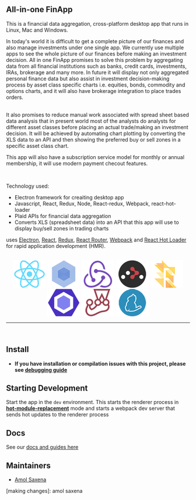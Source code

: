 ## All-in-one FinApp
  <p>
  This is a financial data aggregation, cross-platform desktop app that runs in Linux, Mac and Windows. 
  <br>
  </p>
  <p>
  In today's world it is difficult to get a complete picture of our finances and also manage investments under one single app. We currently use multiple apps to see the whole picture of our finances before making an investment decision. All in one FinApp promises to solve this problem by aggregating data from all financial institutions such as banks, credit cards, investments, IRAs, brokerage and many more. In future it will display not only aggregated personal finance data but also assist in investment decision-making process by asset class specific charts i.e. equities, bonds, commodity and options charts, and it will also have brokerage integration to place trades orders.
 </p>
  <p>
  <br>
  It also promises to reduce manual work associated with spread sheet based data analysis that in present world most of the analysts do analysts for different asset classes before placing an actual trade/making an investment decision. It will be achieved by automating chart plotting by converting the XLS data to an API and then showing the preferred buy or sell zones in a specific asset class chart.
  
   This app will also have a subscription service model for monthly or annual membership, it will use modern payment checout features.
    </p>
    <br>
    <p>
  Technology used:
  - Electron framework for creaiting desktop app
  - Javascript, React, Redux, Node, React-redux, Webpack, react-hot-loader
  - Plaid APIs for financial data aggregation
  - Converts XLS (spreadsheet data) into an API that this app will use to display buy/sell zones in trading charts
  </p>
  
<p>
 
  uses <a href="http://electron.atom.io/">Electron</a>, <a href="https://facebook.github.io/react/">React</a>, <a href="https://github.com/reactjs/redux">Redux</a>, <a href="https://github.com/reactjs/react-router">React Router</a>, <a href="http://webpack.github.io/docs/">Webpack</a> and <a href="https://github.com/gaearon/react-hot-loader">React Hot Loader</a> for rapid application development (HMR).
</p>

<br>

<div align="center">
  <a href="https://facebook.github.io/react/"><img src="./internals/img/react-padded-90.png" /></a>
  <a href="https://webpack.github.io/"><img src="./internals/img/webpack-padded-90.png" /></a>
  <a href="http://redux.js.org/"><img src="./internals/img/redux-padded-90.png" /></a>
  <a href="https://github.com/ReactTraining/react-router"><img src="./internals/img/react-router-padded-90.png" /></a>
  <a href="https://flowtype.org/"><img src="./internals/img/flow-padded-90.png" /></a>
  <a href="http://eslint.org/"><img src="./internals/img/eslint-padded-90.png" /></a>
  <a href="https://facebook.github.io/jest/"><img src="./internals/img/jest-padded-90.png" /></a>
  <a href="https://yarnpkg.com/"><img src="./internals/img/yarn-padded-90.png" /></a>
</div>

<hr />
<br />

## Install

- **If you have installation or compilation issues with this project, please see [debugging guide](https://github.com/electron-react-boilerplate/electron-react-boilerplate/issues/400)**

## Starting Development

Start the app in the `dev` environment. This starts the renderer process in [**hot-module-replacement**](https://webpack.js.org/guides/hmr-react/) mode and starts a webpack dev server that sends hot updates to the renderer process

## Docs

See our [docs and guides here](https://electron-react-boilerplate.js.org/docs/installation)

## Maintainers

- [Amol Saxena](https://github.com/amolsaxe3)

[making changes]: amol saxena
